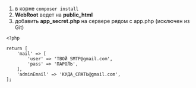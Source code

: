 1. в корне ```composer install```
2. **WebRoot** ведет на **public_html**
3. добавить **app_secret.php** на сервере рядом с app.php (исключен из Git)
```
<?php

return [
	'mail' => [
		'user' => 'ТВОЙ_SMTP@gmail.com',
		'pass' => 'ПАРОЛЬ',
	],
	'adminEmail' => 'КУДА_СЛАТЬ@gmail.com',
];
```


